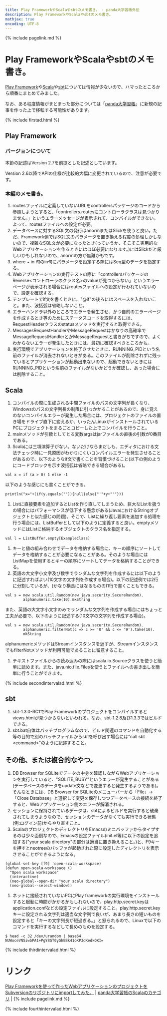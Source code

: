 ```yaml
---
title: Play FrameworkやScalaやsbtのメモ書き。 - panda大学習帳外伝
description: Play FrameworkやScalaやsbtのメモ書き。
mathjax: true
encoding: UTF-8
---
```

{% include pagelink.md %}

# Play FrameworkやScalaやsbtのメモ書き。

[Play Framework](https://amzn.to/2olnVQt)や[Scala](https://amzn.to/2olnVQt)や[sbt](https://amzn.to/2nG5WE9)については情報が少ないので、ハマったところから順番にまとめてみました。

なお、ある程度情報がまとまった部分については「[panda大学習帳](https://pandanote.info/)」に新規の記事を作った上で移転する可能性があります。

{% include firstad.html %}

## Play Framework

### バージョンについて
本節の記述はVersion 2.7を前提とした記述としています。

Version 2.6以降でAPIの仕様が比較的大幅に変更されているので、注意が必要です。
### 本編のメモ書き。

1. routesファイルに定義していないURLをcontrollersパッケージのコードから参照しようとすると、「controllers.routesにコントローラクラスは見つかりません。」というエラーメッセージが表示されて、コンパイルができない。よって、routesファイルへの設定が必要。
1. データベースに対するSQL文の発行はanormまたはSlickを使うと良い。ただ、Framework側ではSQL文のパラメータを置き換える程度の処理しかしないので、複雑なSQL文が必要になったとき(っていうか、そこそこ実用的なWebアプリケーションを作るときにはほぼ必要になります。)にはSlickだと厳しいかもしれないので、anormの方が無難かもです。
1. where ~ in 句のin句にパラメータを設定する際にはSeq型のデータを指定する。
1. Webアプリケーションの実行テストの際に「controllersパッケージのReverse&lt;コントローラのクラス名&gt;のvalueが見つからない」というエラーページが表示される場合にはroutesファイルへの設定が行われていないので、設定を確認する。
1. テンプレートでif文を書くときに、"@if"の後ろにはスペースを入れないこと。また、波括弧は省略しないこと。
1. エラーハンドラ以外のところでエラーを発生させ、かつ自前のエラーページを作成するとき等のためにステータスコードを取得するには、RequestHeaderクラスのstatusメソッドを実行すると取得できる。
1. MessagesRequestHandlerやMessageRequestはかなりの高確率でMessageRequestHandlerとかMessageRequestと書きがちですので、よくわからないエラーが発生したときには、最初に確認すべきところかも。
1. 実行環境でアプリケーションを終了させたときに、RUNNING_PIDという名前のファイルが消去されないときがある。このファイルが削除されずに残っているとアプリケーションが起動出来ないので、起動できないときにはRUNNING_PIDという名前のファイルがないかどうか確認し、あった場合には削除すること。

## Scala

1. コンパイルの際に生成される中間ファイルのパスの文字列が長くなり、Windowsのパスの文字列長の制限に引っかかることがあるので、身に覚えのないコンパイルエラーが発生した場合には、プロジェクトのファイルの置き場をドライブ直下に変えるか、いったんLinuxがインストールされているPCにプロジェクトをまるごとコピーした上でコンパイルを行うこと。
1. mainメソッドが引数としてとる変数argsはjarファイルの直後の引数が0番目である。
1. Scalaには三項演算子がない。ないだけならまだしも、エディタにおける文法チェック時に一見原因がわかりにくいコンパイルエラーを発生させることがあるので、以下のようなif文で書くことを習慣づけること(以下の例のようにコードブロックを示す波括弧は省略できる場合がある)。
```
val x = if (a > 0) 1 else -1
```
以下のような感じにも書くことができる。
```
println("x="+(if(y.equals("")){null}else{"'"+y+"'"}))
```
1. Listに直接要素を追加するとListを作り直してしまうため、巨大なListを扱うの場合にはパフォーマンスが低下する懸念がある(JavaにおけるStringオブジェクトと似た感じの問題)。そこで、Listに繰り返し要素を追加する処理を行う場合には、ListBufferとして以下のように定義すると良い。emptyメソッドにはListに格納するオブジェクトのクラス名を指定する。
```
val l = ListBuffer.empty[ExampleClass]
```
1. キーと値の組み合わせでデータを格納する場合に、キーの順序にソートしてデータを格納することが必要になることがある。そのような場合にはListMapを使用するとキーの順序にソートしてデータを格納することができる。
1. 英語の大文字小文字及び数字でランダムな文字列を作成するには以下のように記述すればよい(10文字の文字列を作成する場合)。以下の記述例では2行に分割しているが、(かなり横長にはなるものの)1行で書くこともできる。
```
val s = new scala.util.Random(new java.security.SecureRandom).
        alphanumeric.take(10).mkString
```
また、英語の大文字小文字のみでランダムな文字列を作成する場合にはちょっと工夫が必要で、以下のように記述する(10文字の文字列を作成する場合)。
```
val s = new scala.util.Random(new java.security.SecureRandom).
        alphanumeric.filterNot(c => c >= '0' && c <= '9').take(10).
        mkString
```
alphanumericメソッドはStreamインスタンスを返すが、StreamインスタンスでもfilterNotメソッドが利用可能であることに留意すること。
1. テキストファイルからの読み込みの際にはscala.io.Sourceクラスを使うと簡単に読めます。また、java.nio.file.Filesを使うとファイルへの書き出しを簡単に行うことができます。

{% include secondintervalad.html %}

## sbt

1. sbt-1.3.0-RC1でPlay Frameworkのプロジェクトをコンパイルするとviews.htmlが見つからないといわれる。なお、sbt-1.2.8及び1.3.3ではビルドできる。
1. sbt.bat自体はバッチプログラムなので、ビルド関連のコマンドを自動化する等の目的で別のバッチファイルからsbtを呼び出す場合には"call sbt &lt;command&gt;"のように記述すること。

## その他、または複合的なやつ。

1. DB Browser for SQLiteでデータの中身を確認しながらWebアプリケーションを実行していると、"SQLITE_BUSY"というエラーが発生することがある(データベースのデータをupdate文などで変更すると発生するようである)。そんなときには、DB Browser for SQLiteのメニューバーから「File」→「Close Database」と選択して変更を保存しつつデータベースの接続を終了すると、Webアプリケーション側のエラーが解消される。
1. セッションに保持されているデータは、sbtによるビルドを実行すると破棄されてしまうようなので、セッションのデータがなくても実行できる状態(例:ログイン前)からやり直すこと。
1. ScalaのプロジェクトのディレクトリをEmacsのミニバッファからタイプするのは少々面倒なので、Emacsの設定ファイル(init.el等)に以下の設定を追加する("your scala directory"の部分は適当に置き換えること。)と、F9キーを押すとneotreeのバッファが起動された際に設定したディレクトリを表示させることができるようになる。
```
(global-set-key [f9] 'open-scala-workspace)
(defun open-scala-workspace ()
  "Open scala workspace"
  (interactive)
  (neo-global--open-dir "your scala directory")
  (neo-global--select-window))
```
1. ネットに接続されていないPCにPlay frameworkの実行環境をインストールすると起動に時間がかかるかもしれないので、play.http.secret.keyはapplication.confなどの設定ファイルに設定すること。play.http.secret.keyキーに設定される文字列は適当な文字列で良いが、あまり長さの短いものを設定すると「キーの文字列長が短過ぎる。」と怒られるので、Linuxで以下のコマンドを実行するなどして長めのものを設定する。
```
$ head -c 32 /dev/urandom | base64
NUWoceVNSiwbPA1+PgY8GT0yGhEBk41oKP3dKedkQKI=
```

{% include thirdintervalad.html %}

# リンク
[Play Frameworkを使って作ったWebアプリケーションのプロジェクトをSubversionのリポジトリにimportしてみた。](https://sidestory.pandanote.info/play-scala-svn.html) \| [panda大学習帳のScalaのカテゴリ](https://pandanote.info/?cat=17) \| {% include pagelink.md %}

{% include fourthintervalad.html %}
